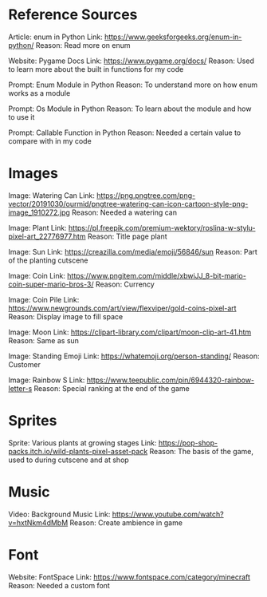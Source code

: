 # Reference Sources
Article: enum in Python
Link: https://www.geeksforgeeks.org/enum-in-python/
Reason: Read more on enum

Website: Pygame Docs
Link: https://www.pygame.org/docs/
Reason: Used to learn more about the built in functions for my code

Prompt: Enum Module in Python
Reason: To understand more on how enum works as a module

Prompt: Os Module in Python
Reason: To learn about the module and how to use it

Prompt: Callable Function in Python
Reason: Needed a certain value to compare with in my code

# Images
Image: Watering Can
Link: https://png.pngtree.com/png-vector/20191030/ourmid/pngtree-watering-can-icon-cartoon-style-png-image_1910272.jpg
Reason: Needed a watering can

Image: Plant
Link: https://pl.freepik.com/premium-wektory/roslina-w-stylu-pixel-art_22776977.htm 
Reason: Title page plant 

Image: Sun
Link: https://creazilla.com/media/emoji/56846/sun 
Reason: Part of the planting cutscene

Image: Coin
Link: https://www.pngitem.com/middle/xbwiJJ_8-bit-mario-coin-super-mario-bros-3/ 
Reason: Currency 

Image: Coin Pile
Link: https://www.newgrounds.com/art/view/flexviper/gold-coins-pixel-art 
Reason: Display image to fill space

Image: Moon
Link: https://clipart-library.com/clipart/moon-clip-art-41.htm 
Reason: Same as sun

Image: Standing Emoji
Link: https://whatemoji.org/person-standing/ 
Reason: Customer

Image: Rainbow S
Link: https://www.teepublic.com/pin/6944320-rainbow-letter-s 
Reason: Special ranking at the end of the game 

# Sprites
Sprite: Various plants at growing stages
Link: https://pop-shop-packs.itch.io/wild-plants-pixel-asset-pack 
Reason: The basis of the game, used to during cutscene and at shop

# Music
Video: Background Music
Link: https://www.youtube.com/watch?v=hxtNkm4dMbM 
Reason: Create ambience in game

# Font
Website: FontSpace
Link: https://www.fontspace.com/category/minecraft
Reason: Needed a custom font 
